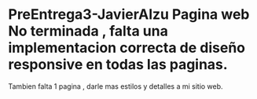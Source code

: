 # PreEntrega3-JavierAlzu Pagina web No terminada , falta una implementacion correcta de diseño responsive en todas las paginas. 
Tambien falta 1 pagina , darle mas estilos y detalles a mi sitio web.

